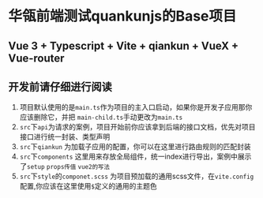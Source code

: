 
# 华瓴前端测试quankunjs的Base项目

## Vue 3 + Typescript + Vite + qiankun + VueX + Vue-router


## 开发前请仔细进行阅读

1. 项目默认使用的是`main.ts`作为项目的主入口启动，如果你是开发子应用那你应该删除它，并把 `main-child.ts`手动更改为`main.ts`
2. `src`下`api`为请求的案例，项目开始前你应该拿到后端的接口文档，优先对项目接口进行统一封装、类型声明
3. `src`下`qiankun` 为加载子应用的配置，你可以在这里进行路由规则的匹配封装
4. `src`下`components` 这里用来存放全局组件，统一index进行导出，案例中展示了`setup` `props传值` `vue2的写法`
5. `src`下`style`的`componet.scss` 为项目预加载的通用scss文件，在`vite.config`配置,你应该在这里使用`$`定义的通用的主题色
